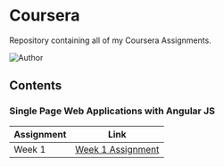 # Coursera
Repository containing all of my Coursera Assignments.

![Author](https://img.shields.io/badge/author-aaishikasb-orange)

## Contents
### Single Page Web Applications with Angular JS

| Assignment | Link |
|---------|-------------|
| Week 1 | [Week 1 Assignment](Single-Page-Web-Applications-with-Angular-JS/Angular--Week1) |